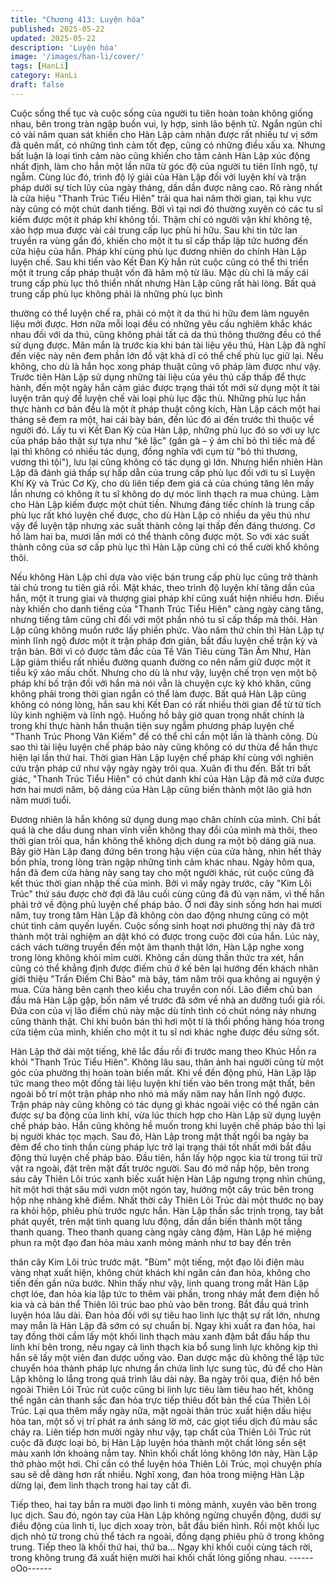 ```yaml
---
title: "Chương 413: Luyện hóa"
published: 2025-05-22
updated: 2025-05-22
description: 'Luyện hóa'
image: '/images/han-li/cover/'
tags: [HanLi]
category: HanLi
draft: false
---
```


Cuộc sống thế tục và cuộc sống của người tu tiên hoàn toàn
không giống nhau, bên trong tràn ngập buồn vui, ly hợp, sinh lão
bệnh tử.
Ngắn ngủn chỉ có vài năm quan sát khiến cho Hàn Lập cảm nhận
được rất nhiều tư vị sớm đã quên mất, có những tình cảm tốt
đẹp, cũng có những điều xấu xa.
Nhưng bất luận là loại tình cảm nào cũng khiến cho tâm cảnh Hàn
Lập xúc động nhất định, làm cho hắn một lần nữa từ góc độ của
người tu tiên lĩnh ngộ, tự ngẫm.
Cùng lúc đó, trình độ lý giải của Hàn Lập đối với luyện khí và trận
pháp dưới sự tích lũy của ngày tháng, dần dần được nâng cao.
Rõ ràng nhất là cửa hiệu "Thanh Trúc Tiểu Hiên" trải qua hai năm
thời gian, tại khu vực này cũng có một chút danh tiếng.
Bởi vì tại nơi đó thường xuyên có các tu sĩ kiếm được một ít pháp
khí không tồi. Thậm chí có người vận khí không tệ, xảo hợp mua
được vài cái trung cấp lục phù hi hữu.
Sau khi tin tức lan truyền ra vùng gần đó, khiến cho một ít tu sĩ
cấp thấp lập tức hướng đến cửa hiệu của hắn.
Pháp khí cùng phù lục đương nhiên do chính Hàn Lập luyện chế.
Sau khi tiến vào Kết Đan Kỳ hắn rút cuộc cũng có thể thi triển một
ít trung cấp pháp thuật vốn đã hâm mộ từ lâu.
Mặc dù chỉ là mấy cái trung cấp phù lục thô thiển nhất nhưng Hàn
Lập cũng rất hài lòng.
Bất quá trung cấp phù lục không phải là những phù lục bình

thường có thể luyện chế ra, phải có một ít da thú hi hữu đem làm
nguyên liệu mới được. Hơn nữa mỗi loại đều có những yêu cầu
nghiêm khắc khác nhau đối với da thú, cũng không phải tất cả da
thú thông thường đều có thể sử dụng được.
Măn mắn là trước kia khi bán tài liệu yêu thú, Hàn Lập đã nghĩ
đến việc này nên đem phần lớn đồ vật khả dĩ có thể chế phù lục
giữ lại.
Nếu không, cho dù là hắn học xong pháp thuật cũng vô pháp làm
được như vậy.
Trước tiên Hàn Lập sử dụng những tài liệu của yêu thú cấp thấp
để thực hành, đến một ngày hắn cảm giác được trạng thái tốt mới
sử dụng một ít tài luyện trân quý để luyện chế vài loại phù lục đặc
thù.
Những phù lục hắn thực hành cơ bản đều là một ít pháp thuật
công kích, Hàn Lập cách một hai tháng sẽ đem ra một, hai cái bày
bán, đến lúc đó ai đến trước thì thuộc về người đó.
Lấy tu vi Kết Đan Kỳ của Hàn Lập, những phù lục đó so với uy lực
của pháp bảo thật sự tựa như "kê lặc" (gân gà – ý ám chỉ bỏ thì
tiếc mà để lại thì không có nhiều tác dụng, đồng nghĩa với cụm từ
"bỏ thì thương, vương thì tội"), lưu lại cũng không có tác dụng gì
lớn.
Nhưng hiển nhiên Hàn Lập đã đánh giá thấp sự hấp dẫn của
trung cấp phù lục đối với tu sĩ Luyện Khí Kỳ và Trúc Cơ Kỳ, cho
dù liên tiếp đem giá cả của chúng tăng lên mấy lần nhưng có
không ít tu sĩ không do dự móc linh thạch ra mua chúng. Làm cho
Hàn Lập kiếm được một chút tiền.
Nhưng đáng tiếc chính là trung cấp phù lục rất khó luyện chế
được, cho dù Hàn Lập có nhiều da yêu thú như vậy để luyện tập
nhưng xác suất thành công lại thấp đến đáng thương. Cơ hồ làm
hai ba, mươi lần mới có thể thành công được một.
So với xác suất thành công của sơ cấp phù lục thì Hàn Lập cũng
chỉ có thể cười khổ không thôi.

Nếu không Hàn Lập chỉ dựa vào việc bán trung cấp phù lục cũng
trở thành tài chủ trong tu tiên giả rồi.
Mặt khác, theo trình độ luyện khí tăng dần của hắn, một ít trung
giai và thượng giai pháp khí cũng xuất hiện nhiều hơn. Điều này
khiến cho danh tiếng của "Thanh Trúc Tiểu Hiên" càng ngày càng
tăng, nhưng tiếng tăm cũng chỉ đối với một phần nhỏ tu sĩ cấp
thấp mà thôi. Hàn Lập cũng không muốn rước lấy phiền phức.
Vào năm thứ chín thì Hàn Lập tự mình lĩnh ngộ đươc một ít trận
pháp đơn giản, bắt đầu luyện chế trận kỳ và trận bàn.
Bởi vì có được tâm đắc của Tề Vân Tiêu cùng Tân Âm Như, Hàn
Lập giảm thiểu rất nhiều đường quanh đường co nên nắm giữ
được một ít tiểu kỹ xảo mấu chốt.
Nhưng cho dù là như vậy, luyện chế trọn vẹn một bộ pháp khí bố
trận đối với hắn mà nói vẫn là chuyện cực kỳ khó khăn, cũng
không phải trong thời gian ngắn có thể làm được.
Bất quá Hàn Lập cũng không có nóng lòng, hắn sau khi Kết Đan
có rất nhiều thời gian để từ từ tích lũy kinh nghiệm và lĩnh ngộ.
Huống hồ bây giờ quan trọng nhất chính là trong khi thực hành
hắn thuận tiện suy ngẫm phương pháp luyện chế "Thanh Trúc
Phong Vân Kiếm" để có thể chỉ cần một lần là thành công.
Dù sao thì tài liệu luyện chế pháp bảo này cũng không có dư thừa
để hắn thực hiện lại lần thứ hai.
Thời gian Hàn Lập luyện chế pháp khí cùng với nghiên cứu trận
pháp cứ như vậy ngày ngày trôi qua.
Xuân đi thu đến.
Bất tri bất giác, "Thanh Trúc Tiểu Hiên" có chút danh khí của Hàn
Lập đã mở cửa được hơn hai mươi năm, bộ dáng của Hàn Lập
cũng biến thành một lão giả hơn năm mươi tuổi.

Đương nhiên là hắn không sử dụng dung mạo chân chính của
mình. Chỉ bất quá là che dấu dung nhan vĩnh viễn không thay đổi
của mình mà thôi, theo thời gian trôi qua, hắn không thể không
dịch dung ra một bộ dáng già nua.
Bây giờ Hàn Lập đang đứng bên trong hậu viện của cửa hàng,
nhìn hết thảy bốn phía, trong lòng tràn ngập những tình cảm khác
nhau.
Ngày hôm qua, hắn đã đem cửa hàng này sang tay cho một
người khác, rút cuộc cũng đã kết thúc thời gian nhập thế của
mình.
Bởi vì mấy ngày trước, cây "Kim Lôi Trúc" thứ sáu được chờ đợi
đã lâu cuối cùng cũng đã đủ vạn năm, vì thế hắn phải trở về động
phủ luyện chế pháp bảo.
Ở nơi đây sinh sống hơn hai mươi năm, tuy trong tâm Hàn Lập
đã không còn dao động nhưng cũng có một chút tình cảm quyến
luyến.
Cuộc sống sinh hoạt nơi phường thị này đã trở thành một trải
nghiệm an dật khó có được trong cuộc đời của hắn.
Lúc này, cách vách tường truyền đến một âm thanh thật lớn, Hàn
Lập nghe xong trong lòng không khỏi mỉm cười.
Không cần dùng thần thức tra xét, hắn cũng có thể khẳng định
được điếm chủ ở kế bên lại hướng đến khách nhân giới thiệu
"Trấn Điếm Chi Bảo" mà bảy, tám năm trôi qua không ai nguyện ý
mua.
Cửa hàng bên cạnh theo kiểu cha truyền con nối. Lão điếm chủ
ban đầu mà Hàn Lập gặp, bốn năm về trước đã sớm về nhà an
dưỡng tuổi già rồi.
Đứa con của vị lão điếm chủ này mặc dù tính tình có chút nóng
nảy nhưng cũng thành thật. Chỉ khi buôn bán thì hơi một tí là thổi
phồng hàng hóa trong cửa tiệm của mình, khiến cho một ít tu sĩ
nơi khác nghe được đều sửng sốt.

Hàn Lập thở dài một tiếng, khẽ lắc đầu rồi đi trước mang theo
Khúc Hồn ra khỏi "Thanh Trúc Tiểu Hiên".
Không lâu sau, thân ảnh hai người cũng từ một góc của phường
thị hoàn toàn biến mất.
Khi về đến động phủ, Hàn Lập lập tức mang theo một đống tài
liệu luyện khí tiến vào bên trong mật thất, bên ngoài bố trí một
trận pháp nho nhỏ mà mấy năm nay hắn lĩnh ngộ được.
Trận pháp này cũng không có tác dụng gì khác ngoài việc có thể
ngăn cản được sự ba động của linh khí, vừa lúc thích hợp cho
Hàn Lập sử dụng luyện chế pháp bảo.
Hắn cũng không hề muốn trong khi luyện chế pháp bảo thì lại bị
người khác tọc mạch.
Sau đó, Hàn Lập trong mật thất ngồi ba ngày ba đêm để cho tinh
thần cùng pháp lực trở lại trạng thái tốt nhất mới bắt đầu động thủ
luyện chế pháp bảo.
Đầu tiên, hắn lấy hộp ngọc kia từ trong túi trữ vật ra ngoài, đặt
trên mặt đất trước người.
Sau đó mở nắp hộp, bên trong sáu cây Thiên Lôi trúc xanh biếc
xuất hiện
Hàn Lập ngưng trọng nhìn chúng, hít một hơi thật sâu mới vươn
một ngón tay, hướng một cây trúc bên trong hộp nhẹ nhàng khẽ
điểm.
Nhất thời cây Thiên Lôi Trúc dài một thước nọ bay ra khỏi hộp,
phiêu phù trước ngực hắn.
Hàn Lập thần sắc trịnh trọng, tay bắt phát quyết, trên mặt tinh
quang lưu động, dần dần biến thành một tầng thanh quang.
Theo thanh quang càng ngày càng đậm, Hàn Lập hé miệng phun
ra một đạo đan hỏa màu xanh mỏng mảnh như tơ bay đến trên

thân cây Kim Lôi trúc trước mặt.
"Bùm" một tiếng, một đạo lôi điện màu vàng nhạt xuất hiện, không
chút khách khí ngăn cản đan hỏa, không cho tiến đến gần nửa
bước.
Nhìn thấy như vậy, linh quang trong mắt Hàn Lập chợt lóe, đan
hỏa kia lập tức to thêm vài phần, trong nháy mắt đem điện hồ kia
và cả bản thể Thiên lôi trúc bao phủ vào bên trong. Bắt đầu quá
trình luyện hóa lâu dài.
Đan hỏa đối với sự tiêu hao linh lực thật sự rất lớn, nhưng may
mắn là Hàn Lập đã sớm có sự chuẩn bị. Ngay khi xuất ra đan
hỏa, hai tay đồng thời cầm lấy một khối linh thạch màu xanh đậm
bắt đầu hấp thu linh khí bên trong, nếu ngay cả linh thạch kia bổ
sung linh lực không kịp thì hắn sẽ lấy một viên đan dược uống
vào.
Đan dược mặc dù không thể lập tức chuyển hóa thành pháp lực
nhưng ẩn chứa linh lực sung túc, đủ để cho Hàn Lập không lo
lắng trong quá trình lâu dài này.
Ba ngày trôi qua, điện hồ bên ngoài Thiên Lôi Trúc rút cuộc cũng
bi linh lực tiêu làm tiêu hao hết, không thể ngăn cản thanh sắc
đan hỏa trực tiếp thiêu đốt bản thể của Thiên Lôi Trúc.
Lại qua thêm mấy ngày nữa, mặt ngoài thân trúc xuất hiện dấu
hiệu hòa tan, một số vị trí phát ra ánh sáng lờ mờ, các giọt tiểu
dịch đủ màu sắc chảy ra.
Liên tiếp hơn mười ngày như vậy, tạp chất của Thiên Lôi Trúc rút
cuộc đã được loại bỏ, bị Hàn Lập luyện hóa thành một chất lỏng
sền sệt màu xanh lớn khoảng nắm tay.
Nhìn khối chất lỏng không lớn này, Hàn Lập thở phào một hơi.
Chỉ cần có thể luyện hóa Thiên Lôi Trúc, mọi chuyện phía sau sẽ
dễ dàng hơn rất nhiều.
Nghĩ xong, đan hỏa trong miệng Hàn Lập dừng lại, đem linh thạch
trong hai tay cất đi.

Tiếp theo, hai tay bắn ra mười đạo linh ti mỏng mảnh, xuyên vào
bên trong lục dịch.
Sau đó, ngón tay của Hàn Lập không ngừng chuyển động, dưới
sự điều động của linh ti, lục dịch xoay tròn, bắt đầu biến hình.
Rồi một khối lục dịch nhỏ từ trong chủ thể tách ra ngoài, đồng
dạng phiêu phù ở trong không trung.
Tiếp theo là khối thứ hai, thứ ba…
Ngay khi khối cuối cùng tách rời, trong không trung đã xuất hiện
mười hai khối chất lỏng giống nhau.
------oOo------
